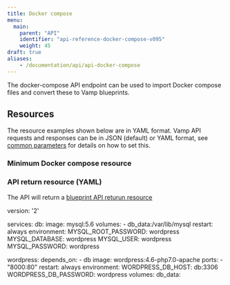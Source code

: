 ```yaml
---
title: Docker compose
menu:
  main:
    parent: "API"
    identifier: "api-reference-docker-compose-v095"
    weight: 45
draft: true
aliases:
    - /documentation/api/api-docker-compose
---
```


The docker-compose API endpoint can be used to import Docker compose files and convert these to Vamp blueprints.

## Resources
The resource examples shown below are in YAML format. Vamp API requests and responses can be in JSON (default) or YAML format, see [common parameters](/documentation/api/v0.9.5/using-the-api) for details on how to set this. 

### Minimum Docker compose resource

### API return resource (YAML)
The API will return a [blueprint API returun resource](/documentation/api/api-blueprints/#api-return-resource)

version: '2'

services:
   db:
     image: mysql:5.6
     volumes:
       - db_data:/var/lib/mysql
     restart: always
     environment:
       MYSQL_ROOT_PASSWORD: wordpress
       MYSQL_DATABASE: wordpress
       MYSQL_USER: wordpress
       MYSQL_PASSWORD: wordpress

   wordpress:
     depends_on:
       - db
     image: wordpress:4.6-php7.0-apache
     ports:
       - "8000:80"
     restart: always
     environment:
       WORDPRESS_DB_HOST: db:3306
       WORDPRESS_DB_PASSWORD: wordpress
volumes:
    db_data: